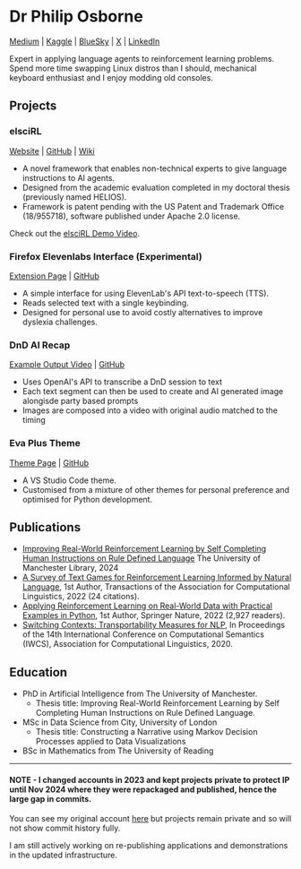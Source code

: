 # Dr Philip Osborne

[Medium](https://medium.com/@PhilipOsborne) | [Kaggle](https://www.kaggle.com/osbornep) | [BlueSky](https://bsky.app/profile/philiposborne.bsky.social) | [X](https://x.com/DataOsborne) | [LinkedIn](https://www.linkedin.com/in/philip-osborne-phd-1052a183/)


Expert in applying language agents to reinforcement learning problems.<br>Spend more time swapping Linux distros than I should, mechanical keyboard enthusiast and I enjoy modding old consoles. 

## Projects

### elsciRL
[Website](https://elsci.org/) | [GitHub](https://github.com/pdfosborne/elsciRL) | [Wiki](https://github.com/pdfosborne/elsciRL-Wiki) 

- A novel framework that enables non-technical experts to give language instructions to AI agents.
- Designed from the academic evaluation completed in my doctoral thesis (previously named HELIOS).
- Framework is patent pending with the US Patent and Trademark Office (18/955718), software published under Apache 2.0 license.

Check out the [elsciRL Demo Video](https://www.youtube.com/watch?v=JbPtl7Sk49Y).

### Firefox Elevenlabs Interface (Experimental)
[Extension Page](https://addons.mozilla.org/en-US/firefox/addon/elevenlabs-tts-interface/) | [GitHub](https://github.com/pdfosborne/firefox-elevenlabs/blob/main/README.md)

- A simple interface for using ElevenLab's API text-to-speech (TTS).
- Reads selected text with a single keybinding.
- Designed for personal use to avoid costly alternatives to improve dyslexia challenges.

### DnD AI Recap
[Example Output Video](https://streamable.com/b2pfps) | [GitHub](https://github.com/pdfosborne/dnd-video-recap)

- Uses OpenAI's API to transcribe a DnD session to text
- Each text segment can then be used to create and AI generated image alongisde party based prompts
- Images are composed into a video with original audio matched to the timing

### Eva Plus Theme
[Theme Page](https://marketplace.visualstudio.com/items?itemName=PhilipOsborne.eva-plus-theme) | [GitHub](https://github.com/pdfosborne/eva-plus-theme)

- A VS Studio Code theme.
- Customised from a mixture of other themes for personal preference and optimised for Python development.

## Publications
- [Improving Real-World Reinforcement Learning by Self Completing Human Instructions on Rule Defined Language](https://research.manchester.ac.uk/en/studentTheses/improving-real-world-reinforcement-learning-by-self-completing-hu) The University of Manchester Library, 2024
- [A Survey of Text Games for Reinforcement Learning Informed by Natural Language](https://direct.mit.edu/tacl/article/doi/10.1162/tacl_a_00495/112801/A-Survey-of-Text-Games-for-Reinforcement-Learning), 1st Author, Transactions of the Association for Computational Linguistics, 2022 (24 citations).
- [Applying Reinforcement Learning on Real-World Data with Practical Examples in Python](https://link.springer.com/book/10.1007/978-3-031-79167-3), 1st Author, Springer Nature, 2022 (2,927 readers).
- [Switching Contexts: Transportability Measures for NLP](https://aclanthology.org/2021.iwcs-1.1/), In Proceedings of the 14th International Conference on Computational Semantics (IWCS), Association for Computational Linguistics, 2020.

## Education 
- PhD in Artificial Intelligence from The University of Manchester.
  - Thesis title: Improving Real-World Reinforcement Learning by Self Completing Human Instructions on Rule Defined Language.
- MSc in Data Science from City, University of London
  - Thesis title: Constructing a Narrative using Markov Decision Processes applied to Data Visualizations
- BSc in Mathematics from The University of Reading


---

#### NOTE - I changed accounts in 2023 and kept projects private to protect IP until Nov 2024 where they were repackaged and published, hence the large gap in commits.

You can see my original account [here](https://github.com/osbornep?tab=overview&from=2022-12-01&to=2022-12-31) but projects remain private and so will not show commit history fully.

I am still actively working on re-publishing applications and demonstrations in the updated infrastructure.
